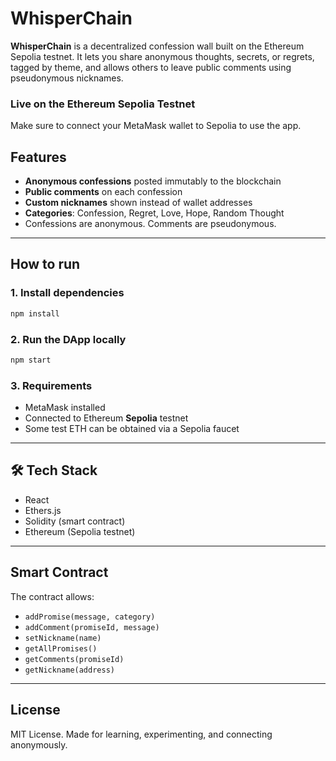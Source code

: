 # WhisperChain

**WhisperChain** is a decentralized confession wall built on the Ethereum Sepolia testnet. It lets you share anonymous thoughts, secrets, or regrets, tagged by theme, and allows others to leave public comments using pseudonymous nicknames.

### Live on the Ethereum Sepolia Testnet

Make sure to connect your MetaMask wallet to Sepolia to use the app.

## Features

* **Anonymous confessions** posted immutably to the blockchain
* **Public comments** on each confession
* **Custom nicknames** shown instead of wallet addresses
* **Categories**: Confession, Regret, Love, Hope, Random Thought
* Confessions are anonymous. Comments are pseudonymous.

---

## How to run

### 1. Install dependencies

```bash
npm install
```

### 2. Run the DApp locally

```bash
npm start
```

### 3. Requirements

* MetaMask installed
* Connected to Ethereum **Sepolia** testnet
* Some test ETH can be obtained via a Sepolia faucet

---

## 🛠 Tech Stack

* React
* Ethers.js
* Solidity (smart contract)
* Ethereum (Sepolia testnet)

---

## Smart Contract

The contract allows:

* `addPromise(message, category)`
* `addComment(promiseId, message)`
* `setNickname(name)`
* `getAllPromises()`
* `getComments(promiseId)`
* `getNickname(address)`

---

## License

MIT License.
Made for learning, experimenting, and connecting anonymously.

